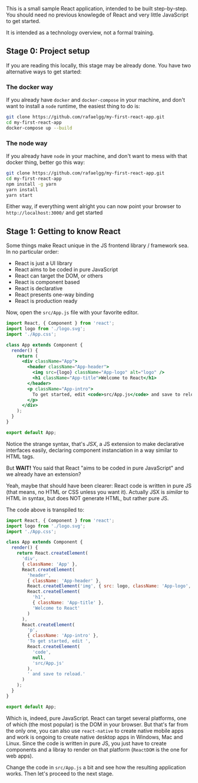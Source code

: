 This is a small sample React application, intended to be built step-by-step. You should need no previous knowlegde of React and very little JavaScript to get started.

It is intended as a technology overview, not a formal training.

## Stage 0: Project setup

If you are reading this locally, this stage may be already done. You have two alternative ways to get started:

### The docker way

If you already have `docker` and `docker-compose` in your machine, and don't want to install a `node` runtime, the easiest thing to do is:

```sh
git clone https://github.com/rafaelgg/my-first-react-app.git
cd my-first-react-app
docker-compose up --build
```

### The node way

If you already have `node` in your machine, and don't want to mess with that docker thing, better go this way:

```sh
git clone https://github.com/rafaelgg/my-first-react-app.git
cd my-first-react-app
npm install -g yarn
yarn install
yarn start
```

Either way, if everything went alright you can now point your browser to `http://localhost:3000/` and get started

## Stage 1: Getting to know React

Some things make React unique in the JS frontend library / framework sea. In no particular order:

- React is just a UI library
- React aims to be coded in pure JavaScript
- React can target the DOM, or others
- React is component based
- React is declarative
- React presents one-way binding
- React is production ready

Now, open the `src/App.js` file with your favorite editor.

```jsx
import React, { Component } from 'react';
import logo from './logo.svg';
import './App.css';

class App extends Component {
  render() {
    return (
      <div className="App">
        <header className="App-header">
          <img src={logo} className="App-logo" alt="logo" />
          <h1 className="App-title">Welcome to React</h1>
        </header>
        <p className="App-intro">
          To get started, edit <code>src/App.js</code> and save to reload.
        </p>
      </div>
    );
  }
}

export default App;
```

Notice the strange syntax, that's *JSX*, a JS extension to make declarative interfaces easily, declaring component instanciation in a way similar to HTML tags.

But **WAIT!** You said that React "aims to be coded in pure JavaScript" and we already have an extension?

Yeah, maybe that should have been clearer: React code is written in pure JS (that means, no HTML or CSS unless you want it). Actually JSX is _similar_ to HTML in syntax, but does NOT generate HTML, but rather pure JS.

The code above is transpiled to:

```js
import React, { Component } from 'react';
import logo from './logo.svg';
import './App.css';

class App extends Component {
  render() {
    return React.createElement(
      'div',
      { className: 'App' },
      React.createElement(
        'header',
        { className: 'App-header' },
        React.createElement('img', { src: logo, className: 'App-logo', alt: 'logo' }),
        React.createElement(
          'h1',
          { className: 'App-title' },
          'Welcome to React'
        )
      ),
      React.createElement(
        'p',
        { className: 'App-intro' },
        'To get started, edit ',
        React.createElement(
          'code',
          null,
          'src/App.js'
        ),
        ' and save to reload.'
      )
    );
  }
}

export default App;
```

Which is, indeed, pure JavaScript. React can target several platforms, one of which (the most popular) is the DOM in your browser. But that's far from the only one, you can also use `react-native` to create native mobile apps and work is ongoing to create native desktop apps in Windows, Mac and Linux. Since the code is written in pure JS, you just have to create components and a libray to render on that platform (`ReactDOM` is the one for web apps).

Change the code in `src/App.js` a bit and see how the resulting application works. Then let's proceed to the next stage.

